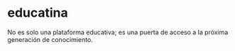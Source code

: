 # educatina
No es solo una plataforma educativa; es una puerta de acceso a la próxima generación de conocimiento. 
